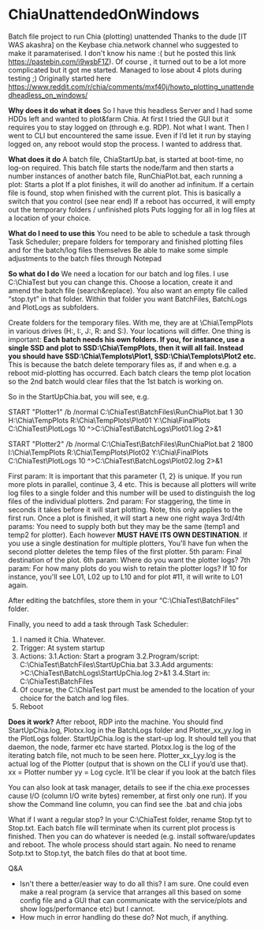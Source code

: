 # ChiaUnattendedOnWindows
Batch file project to run Chia (plotting) unattended
Thanks to the dude [IT WAS akashra] on the Keybase chia.network channel who suggested to make it paramaterised. I don't know his name :( but he posted this link https://pastebin.com/i9wsbF1Z). Of course , it turned out to be a lot more complicated but it got me started. Managed to lose about 4 plots during testing ;) Originally started here https://www.reddit.com/r/chia/comments/mxf40j/howto_plotting_unattendedheadless_on_windows/

**Why does it do what it does**
So I have this headless Server and I had some HDDs left and wanted to plot&farm Chia. At first I tried the GUI but it requires you to stay logged on (through e.g. RDP). Not what I want. Then I went to CLI but encountered the same issue. Even if I’d let it run by staying logged on, any reboot would stop the process.
I wanted to address that.

**What does it do**
A batch file, ChiaStartUp.bat, is started at boot-time, no log-on required. This batch file starts the node/farm and then starts a number instances of another batch file, RunChiaPlot.bat, each running a plot:
    Starts a plot
    If a plot finishes, it will do another ad infinitum.
    If a certain file is found, stop when finished with the current plot. This is basically a switch that you control (see near end)
    If a reboot has occurred, it will empty out the temporary folders / unfinished plots
    Puts logging for all in log files at a location of your choice.

**What do I need to use this**
You need to be able to schedule a task through Task Scheduler;
prepare folders for temporary and finished plotting files and for the batch/log files themselves
Be able to make some simple adjustments to the batch files through Notepad

**So what do I do**
We need a location for our batch and log files. I use C:\ChiaTest but you can change this. Choose a location, create it and amend the batch file (search&replace). You also want an empty file called “stop.tyt” in that folder. Within that folder you want BatchFiles, BatchLogs and PlotLogs as subfolders.
    
Create folders for the temporary files. With me, they are at \Chia\TempPlots in various drives (H:, I:, J:, R: and S:). Your locations will differ. One thing is important: **Each batch needs his own folders. If you, for instance, use a single SSD and plot to SSD:\Chia\TempPlots, then it will all fail. Instead you should have SSD:\Chia\Templots\Plot1, SSD:\Chia\Templots\Plot2 etc.** This is because the batch delete temporary files as, if and when e.g. a reboot mid-plotting has occurred. Each batch clears the temp plot location so the 2nd batch would clear files that the 1st batch is working on.

So in the StartUpChia.bat, you will see, e.g.

START "Plotter1" /b /normal C:\ChiaTest\BatchFiles\RunChiaPlot.bat 1 30 H:\Chia\TempPlots R:\Chia\TempPlots\Plot01 Y:\Chia\FinalPlots C:\ChiaTest\PlotLogs 10 ^>C:\ChiaTest\BatchLogs\Plot01.log 2>&1

START "Plotter2" /b /normal C:\ChiaTest\BatchFiles\RunChiaPlot.bat 2 1800 I:\Chia\TempPlots R:\Chia\TempPlots\Plot02 Y:\Chia\FinalPlots C:\ChiaTest\PlotLogs 10 ^>C:\ChiaTest\BatchLogs\Plot02.log 2>&1

First param: It is important that this parameter {1, 2} is unique. If you run more plots in parallel, continue 3, 4 etc. This is because all plotters will write log files to a single folder and this number will be used to distinguish the log files of the individual plotters.
2nd param: For staggering, the time in seconds it takes before it will start plotting. Note, this only applies to the first run. Once a plot is finished, it will start a new one right waya
3rd/4th params: You need to supply both but they may be the same (temp1 and temp2 for plotter). Each however **MUST HAVE ITS OWN DESTINATION**. If you use a single destination for multiple plotters, You'll have fun when the second plotter deletes the temp files of the first plotter.
5th param: Final destination of the plot.
6th param: Where do you want the plotter logs?
7th param: For how many plots do you wish to retain the plotter logs? If 10 for instance, you'll see L01, L02 up to L10 and for plot #11, it will write to L01 again.

After editing the batchfiles, store them in your “C:\ChiaTest\BatchFiles” folder. 

Finally, you need to add a task through Task Scheduler:
1. I named it Chia. Whatever.
2. Trigger: At system startup
3. Actions:
3.1.Action: Start a program
3.2.Program/script: C:\ChiaTest\BatchFiles\StartUpChia.bat
3.3.Add arguments: >C:\ChiaTest\BatchLogs\StartUpChia.log 2>&1
3.4.Start in: C:\ChiaTest\BatchFiles
4. Of course, the C:\ChiaTest part must be amended to the location of your choice for the batch and log files.
5. Reboot

**Does it work?**
After reboot, RDP into the machine. You should find StartUpChia.log, Plotxx.log in the BatchLogs folder and Plotter_xx_yy.log in the PlotLogs folder.
StartUpChia.log is the start-up log. It should tell you that daemon, the node, farmer etc have started.
Plotxx.log is the log of the iterating batch file, not much to be seen here.
Plotter_xx_Lyy.log is the actual log of the Plotter (output that is shown on the CLI if you’d use that).
xx = Plotter number
yy = Log cycle. It'll be clear if you look at the batch files

You can also look at task manager, details to see if the chia.exe processes cause I/O (column I/O write bytes) remember, at first only one run). If you show the Command line column, you can find see the .bat and chia jobs

What if I want a regular stop?
In your C:\ChiaTest folder, rename Stop.tyt to Stop.txt. Each batch file will terminate when its current plot process is finished. Then you can do whatever is needed (e.g. install software/updates and reboot. The whole process should start again. No need to rename Sotp.txt to Stop.tyt, the batch files do that at boot time.

Q&A
- Isn't there a better/easier way to do all this? I am sure. One could even make a real program (a service that arranges all this based on some config file and a GUI that can communicate with the service/plots and show logs/performance etc) but I cannot.
- How much in error handling do these do? Not much, if anything.
